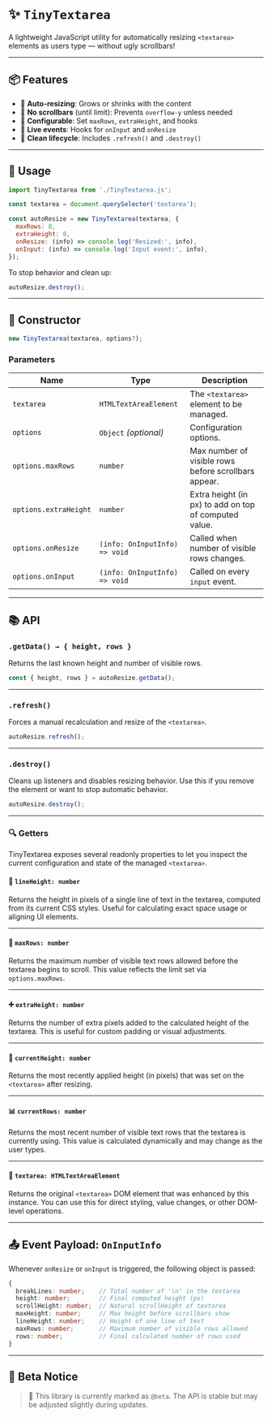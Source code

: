 # ✨ `TinyTextarea`

A lightweight JavaScript utility for automatically resizing `<textarea>` elements as users type — without ugly scrollbars!

---

## 📦 Features

* 🔁 **Auto-resizing**: Grows or shrinks with the content
* 🚫 **No scrollbars** (until limit): Prevents `overflow-y` unless needed
* 🔧 **Configurable**: Set `maxRows`, `extraHeight`, and hooks
* 📡 **Live events**: Hooks for `onInput` and `onResize`
* 🧼 **Clean lifecycle**: Includes `.refresh()` and `.destroy()`

---

## 🚀 Usage

```js
import TinyTextarea from './TinyTextarea.js';

const textarea = document.querySelector('textarea');

const autoResize = new TinyTextarea(textarea, {
  maxRows: 8,
  extraHeight: 0,
  onResize: (info) => console.log('Resized:', info),
  onInput: (info) => console.log('Input event:', info),
});
```

To stop behavior and clean up:

```js
autoResize.destroy();
```

---

## 🔧 Constructor

```js
new TinyTextarea(textarea, options?);
```

### Parameters

| Name                  | Type                          | Description                                           |
| --------------------- | ----------------------------- | ----------------------------------------------------- |
| `textarea`            | `HTMLTextAreaElement`         | The `<textarea>` element to be managed.               |
| `options`             | `Object` *(optional)*         | Configuration options.                                |
| `options.maxRows`     | `number`                      | Max number of visible rows before scrollbars appear.  |
| `options.extraHeight` | `number`                      | Extra height (in px) to add on top of computed value. |
| `options.onResize`    | `(info: OnInputInfo) => void` | Called when number of visible rows changes.           |
| `options.onInput`     | `(info: OnInputInfo) => void` | Called on every `input` event.                        |

---

## 📚 API

### `.getData() → { height, rows }`

Returns the last known height and number of visible rows.

```js
const { height, rows } = autoResize.getData();
```

---

### `.refresh()`

Forces a manual recalculation and resize of the `<textarea>`.

```js
autoResize.refresh();
```

---

### `.destroy()`

Cleans up listeners and disables resizing behavior. Use this if you remove the element or want to stop automatic behavior.

```js
autoResize.destroy();
```

---

### 🔍 Getters

TinyTextarea exposes several readonly properties to let you inspect the current configuration and state of the managed `<textarea>`.

#### 📏 `lineHeight: number`

Returns the height in pixels of a single line of text in the textarea, computed from its current CSS styles.
Useful for calculating exact space usage or aligning UI elements.

---

#### 📐 `maxRows: number`

Returns the maximum number of visible text rows allowed before the textarea begins to scroll.
This value reflects the limit set via `options.maxRows`.

---

#### ➕ `extraHeight: number`

Returns the number of extra pixels added to the calculated height of the textarea.
This is useful for custom padding or visual adjustments.

---

#### 📏 `currentHeight: number`

Returns the most recently applied height (in pixels) that was set on the `<textarea>` after resizing.

---

#### 📊 `currentRows: number`

Returns the most recent number of visible text rows that the textarea is currently using.
This value is calculated dynamically and may change as the user types.

---

#### 🧩 `textarea: HTMLTextAreaElement`

Returns the original `<textarea>` DOM element that was enhanced by this instance.
You can use this for direct styling, value changes, or other DOM-level operations.

---

## 📤 Event Payload: `OnInputInfo`

Whenever `onResize` or `onInput` is triggered, the following object is passed:

```ts
{
  breakLines: number;    // Total number of '\n' in the textarea
  height: number;        // Final computed height (px)
  scrollHeight: number;  // Natural scrollHeight of textarea
  maxHeight: number;     // Max height before scrollbars show
  lineHeight: number;    // Height of one line of text
  maxRows: number;       // Maximum number of visible rows allowed
  rows: number;          // Final calculated number of rows used
}
```

---

## 🧪 Beta Notice

> 🧪 This library is currently marked as `@beta`. The API is stable but may be adjusted slightly during updates.
